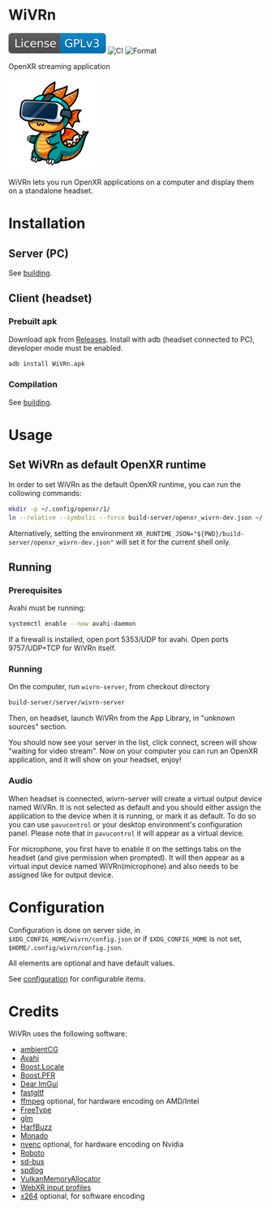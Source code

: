 # WiVRn

[![License: GPL v3](images/License-GPLv3-blue.svg)](https://www.gnu.org/licenses/gpl-3.0) ![CI](https://github.com/Meumeu/WiVRn/workflows/Build/badge.svg) ![Format](https://github.com/Meumeu/WiVRn/workflows/Format/badge.svg)

OpenXR streaming application

<img src="images/wivrn.svg" width="180">

WiVRn lets you run OpenXR applications on a computer and display them on a standalone headset.

# Installation
## Server (PC)

See [building](docs/building.md).

## Client (headset)
### Prebuilt apk
Download apk from [Releases](https://github.com/Meumeu/WiVRn/releases).
Install with adb (headset connected to PC), developer mode must be enabled.
```bash
adb install WiVRn.apk
```

### Compilation

See [building](docs/building.md#client-headset).

# Usage

## Set WiVRn as default OpenXR runtime

In order to set WiVRn as the default OpenXR runtime, you can run the collowing commands:
```bash
mkdir -p ~/.config/openxr/1/
ln --relative --symbolic --force build-server/openxr_wivrn-dev.json ~/.config/openxr/1/active_runtime.json
```

Alternatively, setting the environment `XR_RUNTIME_JSON="${PWD}/build-server/openxr_wivrn-dev.json"` will set it for the current shell only.

## Running

### Prerequisites
Avahi must be running:
```bash
systemctl enable --now avahi-daemon
```

If a firewall is installed, open port 5353/UDP for avahi.
Open ports 9757/UDP+TCP for WiVRn itself.

### Running
On the computer, run `wivrn-server`, from checkout directory
```bash
build-server/server/wivrn-server
```
Then, on headset, launch WiVRn from the App Library, in "unknown sources" section.

You should now see your server in the list, click connect, screen will show "waiting for video stream".
Now on your computer you can run an OpenXR application, and it will show on your headset, enjoy!

### Audio
When headset is connected, wivrn-server will create a virtual output device named WiVRn. It is not selected as default and you should either assign the application to the device when it is running, or mark it as default. To do so you can use `pavucontrol` or your desktop environment's configuration panel. Please note that in `pavucontrol` it will appear as a virtual device.

For microphone, you first have to enable it on the settings tabs on the headset (and give permission when prompted). It will then appear as a virtual input device named WiVRn(microphone) and also needs to be assigned like for output device.

# Configuration
Configuration is done on server side, in `$XDG_CONFIG_HOME/wivrn/config.json` or if `$XDG_CONFIG_HOME` is not set, `$HOME/.config/wivrn/config.json`.

All elements are optional and have default values.

See [configuration](docs/configuration.md) for configurable items.

# Credits
WiVRn uses the following software:
- [ambientCG](https://ambientcg.com/)
- [Avahi](https://www.avahi.org/)
- [Boost.Locale](https://github.com/boostorg/locale)
- [Boost.PFR](https://github.com/boostorg/pfr)
- [Dear ImGui](https://github.com/ocornut/imgui)
- [fastgltf](https://github.com/spnda/fastgltf)
- [ffmpeg](https://ffmpeg.org/) optional, for hardware encoding on AMD/Intel
- [FreeType](https://freetype.org/)
- [glm](http://glm.g-truc.net/)
- [HarfBuzz](https://harfbuzz.github.io/)
- [Monado](https://monado.freedesktop.org/)
- [nvenc](https://developer.nvidia.com/nvidia-video-codec-sdk) optional, for hardware encoding on Nvidia
- [Roboto](https://fonts.google.com/specimen/Roboto)
- [sd-bus](https://www.freedesktop.org/software/systemd/man/sd-bus.html)
- [spdlog](https://github.com/gabime/spdlog)
- [VulkanMemoryAllocator](https://github.com/GPUOpen-LibrariesAndSDKs/VulkanMemoryAllocator)
- [WebXR input profiles](https://www.npmjs.com/package/@webxr-input-profiles/motion-controllers)
- [x264](https://www.videolan.org/developers/x264.html) optional, for software encoding
